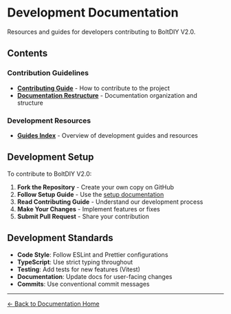 # Development Documentation

Resources and guides for developers contributing to BoltDIY V2.0.

## Contents

### Contribution Guidelines
- **[Contributing Guide](./CONTRIBUTING.md)** - How to contribute to the project
- **[Documentation Restructure](./DOCUMENTATION_RESTRUCTURE.md)** - Documentation organization and structure

### Development Resources
- **[Guides Index](./guides-index.md)** - Overview of development guides and resources

## Development Setup

To contribute to BoltDIY V2.0:

1. **Fork the Repository** - Create your own copy on GitHub
2. **Follow Setup Guide** - Use the [setup documentation](../getting-started/SETUP_GUIDE.md)
3. **Read Contributing Guide** - Understand our development process
4. **Make Your Changes** - Implement features or fixes
5. **Submit Pull Request** - Share your contribution

## Development Standards

- **Code Style**: Follow ESLint and Prettier configurations
- **TypeScript**: Use strict typing throughout
- **Testing**: Add tests for new features (Vitest)
- **Documentation**: Update docs for user-facing changes
- **Commits**: Use conventional commit messages

---

[← Back to Documentation Home](../index.md)
